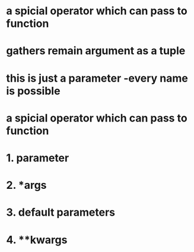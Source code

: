 <!--  *args -->

# a spicial operator which can pass to function
# gathers remain argument as a tuple
# this is just a parameter -every name is possible 

<!-- **kwargs -->
# a spicial operator which can pass to function

<!-- parameter orderes -->
# 1. parameter
# 2. *args
# 3. default parameters
# 4. **kwargs